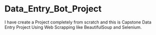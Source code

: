 # Data_Entry_Bot_Project
I have create a Project completely from scratch and this is Capstone Data Entry Project Using Web Scrapping like BeautifulSoup and Selenium.
